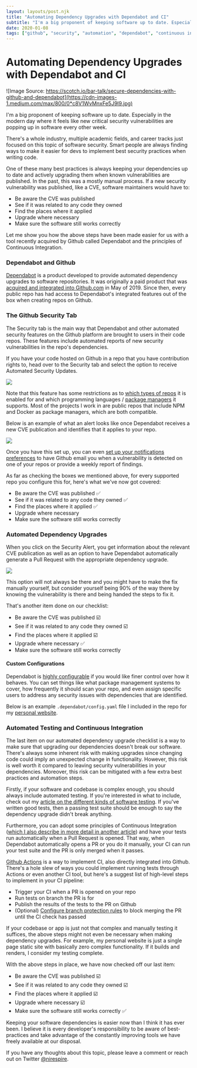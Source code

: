 ```yaml
---
layout: layouts/post.njk
title: "Automating Dependency Upgrades with Dependabot and CI"
subtitle: "I'm a big proponent of keeping software up to date. Especially in the modern day where it feels like new critical security vulnerabilities..."
date: 2020-01-08
tags: ["github", "security", "automation", "dependabot", "continuous integration"]
---
```


# Automating Dependency Upgrades with Dependabot and CI

![Image Source: https://scotch.io/bar-talk/secure-dependencies-with-github-and-dependabot](https://cdn-images-1.medium.com/max/800/0*c8V1WvMnxFe5J9l9.jpg)

I'm a big proponent of keeping software up to date. Especially in the modern day where it feels like new critical security vulnerabilities are popping up in software every other week.

There's a whole industry, multiple academic fields, and career tracks just focused on this topic of software security. Smart people are always finding ways to make it easier for devs to implement best security practices when writing code.

One of these many best practices is always keeping your dependencies up to date and actively upgrading them when known vulnerabilities are published. In the past, this was a mostly manual process. If a new security vulnerability was published, like a CVE, software maintainers would have to:

* Be aware the CVE was published
* See if it was related to any code they owned
* Find the places where it applied
* Upgrade where necessary
* Make sure the software still works correctly

Let me show you how the above steps have been made easier for us with a tool recently acquired by Github called Dependabot and the principles of Continuous Integration.

### Dependabot and Github

[Dependabot](https://dependabot.com/) is a product developed to provide automated dependency upgrades to software repositories. It was originally a paid product that was [acquired and integrated into Github.com](https://dependabot.com/blog/hello-github/) in May of 2019. Since then, every public repo has had access to Dependabot's integrated features out of the box when creating repos on Github.

### The Github Security Tab

The Security tab is the main way that Dependabot and other automated security features on the Github platform are brought to users in their code repos. These features include automated reports of new security vulnerabilities in the repo's dependencies.

If you have your code hosted on Github in a repo that you have contribution rights to, head over to the Security tab and select the option to receive Automated Security Updates.

![](https://cdn-images-1.medium.com/max/1200/1*XE6Mv5jjflMWpfiHrSDIPg.png)

Note that this feature has some restrictions as to [which types of repos](https://help.github.com/en/github/managing-security-vulnerabilities/configuring-automated-security-updates#supported-repositories) it is enabled for and which programming languages / [package managers](https://help.github.com/en/github/visualizing-repository-data-with-graphs/listing-the-packages-that-a-repository-depends-on#supported-package-ecosystems) it supports. Most of the projects I work in are public repos that include NPM and Docker as package managers, which are both compatible.

Below is an example of what an alert looks like once Dependabot receives a new CVE publication and identifies that it applies to your repo.

![](https://cdn-images-1.medium.com/max/800/1*_4dgK4ls18dixzyhAf8-rA.png)

Once you have this set up, you can even [set up your notifications preferences](https://help.github.com/en/github/receiving-notifications-about-activity-on-github/choosing-the-delivery-method-for-your-notifications#choosing-the-delivery-method-for-security-alerts-for-vulnerable-dependencies) to have Github email you when a vulnerability is detected on one of your repos or provide a weekly report of findings.

As far as checking the boxes we mentioned above, for every supported repo you configure this for, here's what we've now got covered:

* Be aware the CVE was published ✅
* See if it was related to any code they owned ✅
* Find the places where it applied ✅
* Upgrade where necessary
* Make sure the software still works correctly

### Automated Dependency Upgrades

When you click on the Security Alert, you get information about the relevant CVE publication as well as an option to have Dependabot automatically generate a Pull Request with the appropriate dependency upgrade.

![](https://cdn-images-1.medium.com/max/800/1*a8o-fT0m47cQxfO_Usjbyg.png)

This option will not always be there and you might have to make the fix manually yourself, but consider yourself being 90% of the way there by knowing the vulnerability is there and being handed the steps to fix it.

That's another item done on our checklist:

* Be aware the CVE was published ☑️
* See if it was related to any code they owned ☑️
* Find the places where it applied ☑️
* Upgrade where necessary ✅
* Make sure the software still works correctly

#### Custom Configurations

Dependabot is [highly configurable](https://dependabot.com/docs/config-file/) if you would like finer control over how it behaves. You can set things like what package management systems to cover, how frequently it should scan your repo, and even assign specific users to address any security issues with dependencies that are identified.

Below is an example `.dependabot/config.yaml` file I included in the repo for my [personal website](https://sanjaynair.me/).

<script src="https://gist.github.com/Nirespire/04838f40753f691feb73a26452ce86d4.js"></script>

### Automated Testing and Continuous Integration

The last item on our automated dependency upgrade checklist is a way to make sure that upgrading our dependencies doesn't break our software. There's always some inherent risk with making upgrades since changing code could imply an unexpected change in functionality. However, this risk is well worth it compared to leaving security vulnerabilities in your dependencies. Moreover, this risk can be mitigated with a few extra best practices and automation steps.

Firstly, if your software and codebase is complex enough, you should always include automated testing. If you're interested in what to include, check out my [article on the different kinds of software testing](https://medium.com/@nirespire/the-wide-world-of-software-testing-d38835b8c90e?source=friends_link&sk=59f792763562bf7110f07c5127e8a598). If you've written good tests, then a passing test suite should be enough to say the dependency upgrade didn't break anything.

Furthermore, you can adopt some principles of Continuous Integration ([which I also describe in more detail in another article](https://medium.com/@nirespire/what-is-cicd-concepts-in-continuous-integration-and-deployment-4fe3f6625007)) and have your tests run automatically when a Pull Request is opened. That way, when Dependabot automatically opens a PR or you do it manually, your CI can run your test suite and the PR is only merged when it passes.

[Github Actions](https://github.com/features/actions) is a way to implement CI, also directly integrated into Github. There's a hole slew of ways you could implement running tests through Actions or even another CI tool, but here's a suggest list of high-level steps to implement in your CI pipeline:

* Trigger your CI when a PR is opened on your repo
* Run tests on branch the PR is for
* Publish the results of the tests to the PR on Github
* (Optional) [Configure branch protection rules](https://help.github.com/en/github/administering-a-repository/configuring-protected-branches) to block merging the PR until the CI check has passed

If your codebase or app is just not that complex and manually testing it suffices, the above steps might not even be necessary when making dependency upgrades. For example, my personal website is just a single page static site with basically zero complex functionality. If it builds and renders, I consider my testing complete.

With the above steps in place, we have now checked off our last item:

* Be aware the CVE was published ☑️
* See if it was related to any code they owned ☑️
* Find the places where it applied ☑️
* Upgrade where necessary ☑️
* Make sure the software still works correctly ✅

Keeping your software dependencies is easier now than I think it has ever been. I believe it is every developer's responsibility to be aware of best-practices and take advantage of the constantly improving tools we have freely available at our disposal.

If you have any thoughts about this topic, please leave a comment or reach out on Twitter [@nirespire](https://twitter.com/Nirespire).